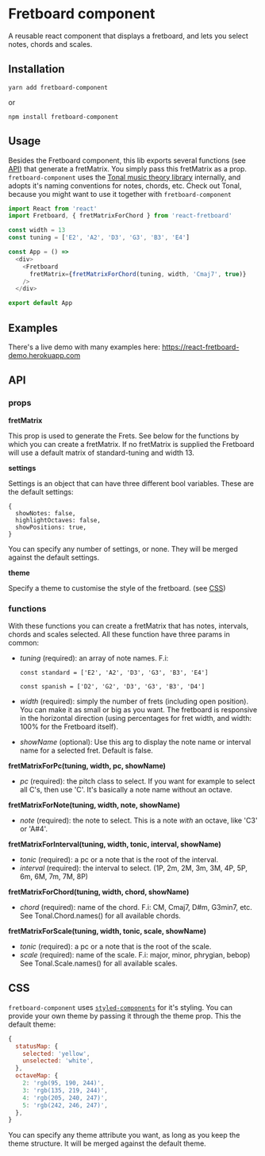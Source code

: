 # Fretboard component

A reusable react component that displays a fretboard, and lets you select notes, chords and scales.

## Installation

`yarn add fretboard-component`

or

`npm install fretboard-component`

## Usage

Besides the Fretboard component, this lib exports several functions (see [API](#functions)) that
generate a fretMatrix. You simply pass this fretMatrix as a prop. `fretboard-component` uses the [Tonal music theory library](https://github.com/danigb/tonal/) internally, and adopts it's naming conventions for notes, chords, etc. Check out Tonal, because you might want to use it together with `fretboard-component`

```js
import React from 'react'
import Fretboard, { fretMatrixForChord } from 'react-fretboard'

const width = 13
const tuning = ['E2', 'A2', 'D3', 'G3', 'B3', 'E4']

const App = () =>
  <div>
    <Fretboard
      fretMatrix={fretMatrixForChord(tuning, width, 'Cmaj7', true)}
    />
  </div>

export default App
```

## Examples

There's a live demo with many examples here: https://react-fretboard-demo.herokuapp.com

## API

### props

  **fretMatrix**

  This prop is used to generate the Frets. See below for the functions by which you can create a fretMatrix. If no fretMatrix is supplied the Fretboard will use a default matrix of standard-tuning and width 13.

  **settings**

  Settings is an object that can have three different bool variables. These are the default settings:
  ```
  {
    showNotes: false,
    highlightOctaves: false,
    showPositions: true,
  }
  ```
  You can specify any number of settings, or none. They will be merged against the default settings.

  **theme**

  Specify a theme to customise the style of the fretboard. (see [CSS](#CSS))

### functions<a name="functions"></a>
  With these functions you can create a fretMatrix that has notes, intervals, chords and scales selected.
  All these function have three params in common:
  - *tuning* (required): an array of note names. F.i:

    `const standard = ['E2', 'A2', 'D3', 'G3', 'B3', 'E4']`

    `const spanish = ['D2', 'G2', 'D3', 'G3', 'B3', 'D4']`
  - *width* (required): simply the number of frets (including open position). You can make it as small or big as you want. The fretboard is responsive in the horizontal direction (using percentages for fret width, and width: 100% for the Fretboard itself).

  - *showName* (optional): Use this arg to display the note name or interval name for a selected fret. Default is false.



**fretMatrixForPc(tuning, width, pc, showName)**
- *pc* (required): the pitch class to select. If you want for example to select all C's, then use 'C'. It's basically a note name without an octave.

**fretMatrixForNote(tuning, width, note, showName)**
  - *note* (required): the note to select. This is a note *with* an octave, like 'C3' or 'A#4'.


**fretMatrixForInterval(tuning, width, tonic, interval, showName)**
  - *tonic* (required): a pc or a note that is the root of the interval.
  - *interval* (required): the interval to select. (1P, 2m, 2M, 3m, 3M, 4P, 5P, 6m, 6M, 7m, 7M, 8P)

**fretMatrixForChord(tuning, width, chord, showName)**
  - *chord* (required): name of the chord. F.i: CM, Cmaj7, D#m, G3min7, etc. See Tonal.Chord.names() for all available chords.

**fretMatrixForScale(tuning, width, tonic, scale, showName)**
  - *tonic* (required): a pc or a note that is the root of the scale.
  - *scale* (required): name of the scale. F.i: major, minor, phrygian, bebop) See Tonal.Scale.names() for all available scales.

## CSS<a name="CSS"></a>

  `fretboard-component` uses [`styled-components`](https://github.com/styled-components/styled-components) for it's styling. You can provide your own theme by passing it through the theme prop. This the default theme:
  ```js
  {
    statusMap: {
      selected: 'yellow',
      unselected: 'white',
    },
    octaveMap: {
      2: 'rgb(95, 190, 244)',
      3: 'rgb(135, 219, 244)',
      4: 'rgb(205, 240, 247)',
      5: 'rgb(242, 246, 247)',
    },
  }
  ```
  You can specify any theme attribute you want, as long as you keep the theme structure. It will be merged against the default theme.
